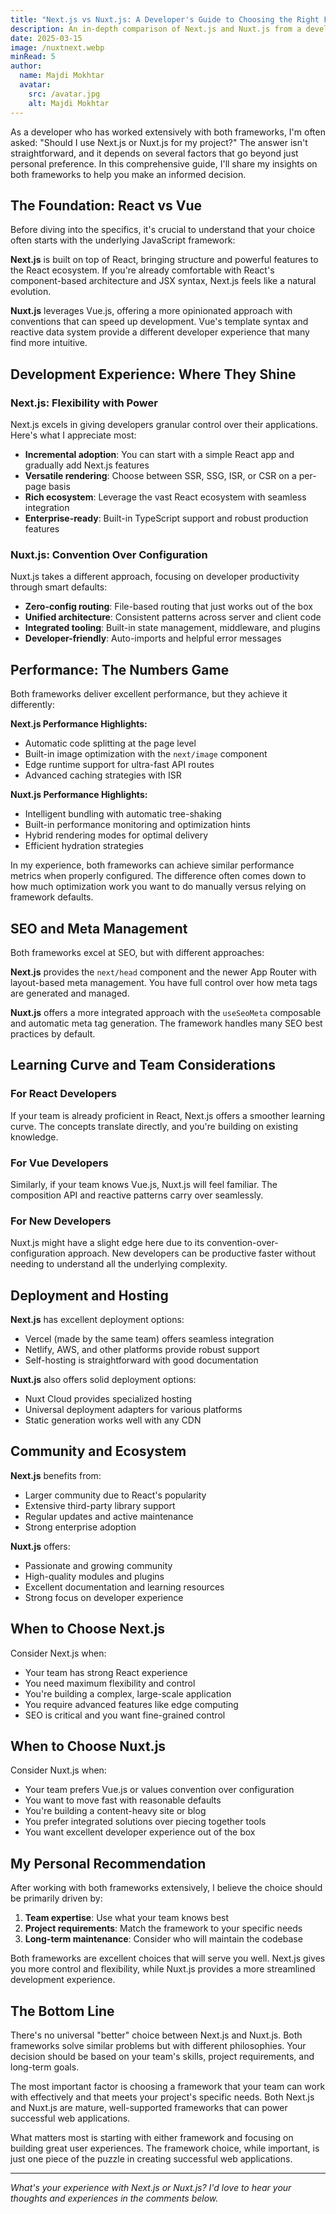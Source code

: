 ```yaml
---
title: "Next.js vs Nuxt.js: A Developer's Guide to Choosing the Right Framework"
description: An in-depth comparison of Next.js and Nuxt.js from a developer's perspective. Learn when to choose each framework based on team skills, project requirements, and long-term goals.
date: 2025-03-15
image: /nuxtnext.webp
minRead: 5
author:
  name: Majdi Mokhtar
  avatar:
    src: /avatar.jpg
    alt: Majdi Mokhtar
---
```


As a developer who has worked extensively with both frameworks, I'm often asked: "Should I use Next.js or Nuxt.js for my project?" The answer isn't straightforward, and it depends on several factors that go beyond just personal preference. In this comprehensive guide, I'll share my insights on both frameworks to help you make an informed decision.

## The Foundation: React vs Vue

Before diving into the specifics, it's crucial to understand that your choice often starts with the underlying JavaScript framework:

**Next.js** is built on top of React, bringing structure and powerful features to the React ecosystem. If you're already comfortable with React's component-based architecture and JSX syntax, Next.js feels like a natural evolution.

**Nuxt.js** leverages Vue.js, offering a more opinionated approach with conventions that can speed up development. Vue's template syntax and reactive data system provide a different developer experience that many find more intuitive.

## Development Experience: Where They Shine

### Next.js: Flexibility with Power

Next.js excels in giving developers granular control over their applications. Here's what I appreciate most:

- **Incremental adoption**: You can start with a simple React app and gradually add Next.js features
- **Versatile rendering**: Choose between SSR, SSG, ISR, or CSR on a per-page basis
- **Rich ecosystem**: Leverage the vast React ecosystem with seamless integration
- **Enterprise-ready**: Built-in TypeScript support and robust production features

### Nuxt.js: Convention Over Configuration

Nuxt.js takes a different approach, focusing on developer productivity through smart defaults:

- **Zero-config routing**: File-based routing that just works out of the box
- **Unified architecture**: Consistent patterns across server and client code
- **Integrated tooling**: Built-in state management, middleware, and plugins
- **Developer-friendly**: Auto-imports and helpful error messages

## Performance: The Numbers Game

Both frameworks deliver excellent performance, but they achieve it differently:

**Next.js Performance Highlights:**

- Automatic code splitting at the page level
- Built-in image optimization with the `next/image` component
- Edge runtime support for ultra-fast API routes
- Advanced caching strategies with ISR

**Nuxt.js Performance Highlights:**

- Intelligent bundling with automatic tree-shaking
- Built-in performance monitoring and optimization hints
- Hybrid rendering modes for optimal delivery
- Efficient hydration strategies

In my experience, both frameworks can achieve similar performance metrics when properly configured. The difference often comes down to how much optimization work you want to do manually versus relying on framework defaults.

## SEO and Meta Management

Both frameworks excel at SEO, but with different approaches:

**Next.js** provides the `next/head` component and the newer App Router with layout-based meta management. You have full control over how meta tags are generated and managed.

**Nuxt.js** offers a more integrated approach with the `useSeoMeta` composable and automatic meta tag generation. The framework handles many SEO best practices by default.

## Learning Curve and Team Considerations

### For React Developers

If your team is already proficient in React, Next.js offers a smoother learning curve. The concepts translate directly, and you're building on existing knowledge.

### For Vue Developers

Similarly, if your team knows Vue.js, Nuxt.js will feel familiar. The composition API and reactive patterns carry over seamlessly.

### For New Developers

Nuxt.js might have a slight edge here due to its convention-over-configuration approach. New developers can be productive faster without needing to understand all the underlying complexity.

## Deployment and Hosting

**Next.js** has excellent deployment options:

- Vercel (made by the same team) offers seamless integration
- Netlify, AWS, and other platforms provide robust support
- Self-hosting is straightforward with good documentation

**Nuxt.js** also offers solid deployment options:

- Nuxt Cloud provides specialized hosting
- Universal deployment adapters for various platforms
- Static generation works well with any CDN

## Community and Ecosystem

**Next.js** benefits from:

- Larger community due to React's popularity
- Extensive third-party library support
- Regular updates and active maintenance
- Strong enterprise adoption

**Nuxt.js** offers:

- Passionate and growing community
- High-quality modules and plugins
- Excellent documentation and learning resources
- Strong focus on developer experience

## When to Choose Next.js

Consider Next.js when:

- Your team has strong React experience
- You need maximum flexibility and control
- You're building a complex, large-scale application
- You require advanced features like edge computing
- SEO is critical and you want fine-grained control

## When to Choose Nuxt.js

Consider Nuxt.js when:

- Your team prefers Vue.js or values convention over configuration
- You want to move fast with reasonable defaults
- You're building a content-heavy site or blog
- You prefer integrated solutions over piecing together tools
- You want excellent developer experience out of the box

## My Personal Recommendation

After working with both frameworks extensively, I believe the choice should be primarily driven by:

1. **Team expertise**: Use what your team knows best
2. **Project requirements**: Match the framework to your specific needs
3. **Long-term maintenance**: Consider who will maintain the codebase

Both frameworks are excellent choices that will serve you well. Next.js gives you more control and flexibility, while Nuxt.js provides a more streamlined development experience.

## The Bottom Line

There's no universal "better" choice between Next.js and Nuxt.js. Both frameworks solve similar problems but with different philosophies. Your decision should be based on your team's skills, project requirements, and long-term goals.

The most important factor is choosing a framework that your team can work with effectively and that meets your project's specific needs. Both Next.js and Nuxt.js are mature, well-supported frameworks that can power successful web applications.

What matters most is starting with either framework and focusing on building great user experiences. The framework choice, while important, is just one piece of the puzzle in creating successful web applications.

---

_What's your experience with Next.js or Nuxt.js? I'd love to hear your thoughts and experiences in the comments below._
